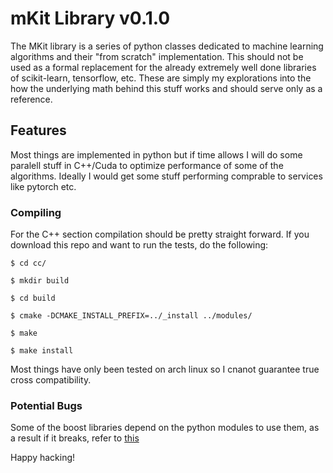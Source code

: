 # mKit Library v0.1.0
The MKit library is a series of python classes dedicated to machine learning algorithms and their "from scratch" implementation. This should not be used as a formal replacement for the already extremely well done libraries of scikit-learn, tensorflow, etc. These are simply my explorations into the how the underlying math behind this stuff works and should serve only as a reference.

## Features
Most things are implemented in python but if time allows I will do some paralell stuff in C++/Cuda to optimize performance of some of the algorithms. Ideally I would get some stuff performing comprable to services like pytorch etc.

### Compiling
For the C++ section compilation should be pretty straight forward. If you download this repo and want to run the tests, do the following:

`$ cd cc/`

`$ mkdir build`

`$ cd build`

`$ cmake -DCMAKE_INSTALL_PREFIX=../_install ../modules/`

`$ make`

`$ make install`

Most things have only been tested on arch linux so I cnanot guarantee true cross compatibility.

### Potential Bugs
Some of the boost libraries depend on the python modules to use them, as a result if it breaks, refer to [this](https://stackoverflow.com/questions/19810940/ubuntu-linking-boost-python-fatal-error-pyconfig-cannot-be-found)

Happy hacking!
